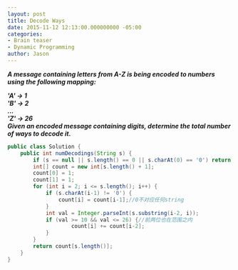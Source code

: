 ```yaml
---
layout: post
title: Decode Ways
date: 2015-11-12 12:13:00.000000000 -05:00
categories:
- Brain teaser
- Dynamic Programming
author: Jason
---
```

<p><strong><em>A message containing letters from A-Z is being encoded to numbers using the following mapping:<br />

'A' -> 1<br />
'B' -> 2<br />
...<br />
'Z' -> 26<br />
Given an encoded message containing digits, determine the total number of ways to decode it.</em></strong></p>
``` java
public class Solution {
    public int numDecodings(String s) {
        if (s == null || s.length() == 0 || s.charAt(0) == '0') return 0;
        int[] count = new int[s.length() + 1];
        count[0] = 1;
        count[1] = 1;
        for (int i = 2; i <= s.length(); i++) {
            if (s.charAt(i-1) != '0') {
                count[i] = count[i-1];//0不对应任何string
            }
            int val = Integer.parseInt(s.substring(i-2, i));
            if (val >= 10 && val <= 26) {//前两位也在范围之内
                    count[i] += count[i-2];
            }
        }
        return count[s.length()];
    }
}
```
